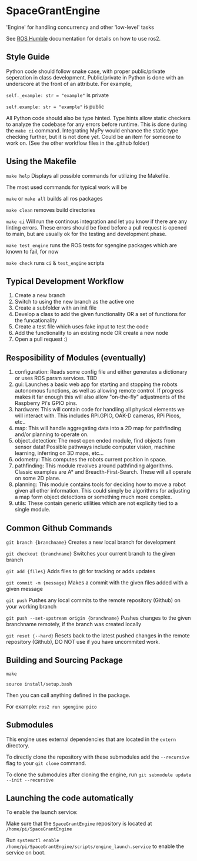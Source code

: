 # SpaceGrantEngine
'Engine' for handling concurrency and other 'low-level' tasks 

See [ROS Humble](https://docs.ros.org/en/humble/index.html) documentation for details on how to use ros2.  

## Style Guide
Python code should follow snake case, with proper public/private seperation in class development.
Public/private in Python is done with an underscore at the front of an attribute. For example,

`self._example: str = "example"` is private

`self.example: str = "example"` is public

All Python code should also be type hinted. Type hints allow static checkers to analyze the 
codebase for any errors before runtime. This is done during the `make ci` command. Integrating
MyPy would enhance the static type checking further, but it is not done yet. Could be an item 
for someone to work on. (See the other workflow files in the .github folder)

## Using the Makefile
`make help` Displays all possible commands for utilizing the Makefile.

The most used commands for typical work will be 

`make` or `make all` builds all ros packages

`make clean` removes build directories

`make ci` Will run the continous integration and let you know if there are any linting errors.
These errors should be fixed before a pull request is opened to main, but are usually ok for the 
testing and development phase.

`make test_engine` runs the ROS tests for sgengine packages which are known to fail, for now

`make check` runs `ci` & `test_engine` scripts

## Typical Development Workflow
1. Create a new branch
2. Switch to using the new branch as the active one
3. Create a subfolder with an init file
4. Develop a class to add the given functionality OR a set of functions for the funcationality
5. Create a test file which uses fake input to test the code
6. Add the functionality to an existing node OR create a new node
7. Open a pull request :)

## Resposibility of Modules (eventually)
1. configuration: Reads some config file and either generates a dictionary or uses ROS param services. TBD
2. gui: Launches a basic web app for starting and stopping the robots autonomous functions, as well as allowing remote control. If progress makes it far enough this will also allow "on-the-fly" adjustments of the Raspberry Pi's GPIO pins. 
3. hardware: This will contain code for handling all physical elements we will interact with. This includes RPi.GPIO, OAK-D cameras, RPi Picos, etc..
4. map: This will handle aggregating data into a 2D map for pathfinding and/or planning to operate on.
5. object_detection: The most open ended module, find objects from sensor data! Possible pathways include computer vision, machine learning, inferring on 3D maps, etc...
6. odometry: This computes the robots current position in space.
7. pathfinding: This module revolves around pathfinding algorithms. Classic examples are A* and Breadth-First-Search. These will all operate on some 2D plane.
8. planning: This module contains tools for deciding how to move a robot given all other information. This could simply be algorithms for adjusting a map form object detections or something much more complex.
9. utils: These contain generic utilities which are not explicity tied to a single module.

## Common Github Commands
`git branch {branchname}` Creates a new local branch for development

`git checkout {branchname}` Switches your current branch to the given branch

`git add {files}` Adds files to git for tracking or adds updates

`git commit -m {message}` Makes a commit with the given files added with a given message

`git push` Pushes any local commits to the remote repository (Github) on your working branch

`git push --set-upstream origin {branchname}` Pushes changes to the given branchname remotely, if the branch was created locally

`git reset {--hard}` Resets back to the latest pushed changes in the remote repository (Github), DO NOT use if you have uncommited work.


## Building and Sourcing Package

`make`

`source install/setup.bash`

Then you can call anything defined in the package.

For example: `ros2 run sgengine pico`  

## Submodules

This engine uses external dependencies that are located in the `extern` directory.

To directly clone the repository with these submodules add the `--recursive` flag to your `git clone` command.

To clone the submodules after cloning the engine, run `git submodule update --init --recursive`

## Launching the code automatically

To enable the launch service:

Make sure that the `SpaceGrantEngine` repository is located at `/home/pi/SpaceGrantEngine`

Run `systemctl enable /home/pi/SpaceGrantEngine/scripts/engine_launch.service` to enable the service on boot.  
